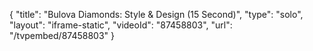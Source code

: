 {
    "title": "Bulova Diamonds: Style & Design (15 Second)",
    "type": "solo",
    "layout": "iframe-static",
    "videoId": "87458803",
    "url": "\/tvpembed\/87458803"
}